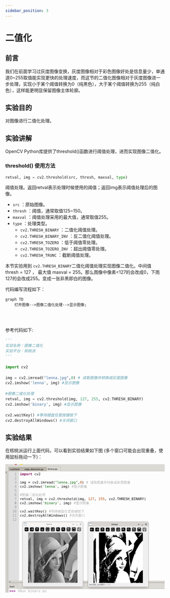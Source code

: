 ```yaml
---
sidebar_position: 3
---
```


# 二值化

## 前言

我们在前面学习过灰度图像变换，灰度图像相对于彩色图像好处是信息量少，单通道0~255取值能实现更快的处理速度，而这节的二值化图像相对于灰度图像进一步处理，实现小于某个阈值转换为0（纯黑色），大于某个阈值转换为255（纯白色），这样能更明显保留图像主体轮廓。

## 实验目的

对图像进行二值化处理。

## 实验讲解

OpenCV Python库提供了threshold()函数进行阈值处理，进而实现图像二值化。

### threshold() 使用方法

```python
retval, img = cv2.threshold(src, thresh, maxval, type)
```

阈值处理。返回retval表示处理时候使用的阈值；返回img表示阈值处理后的图像。
- `src` ：原始图像。
- `thresh` ：阈值，通常取值125~150。
- `maxval` ：阈值处理采用的最大值，通常取值255。
- `type` ：处理类型。
    - `cv2.THRESH_BINARY` ：二值化阈值处理。
    - `cv2.THRESH_BINARY_INV` ：反二值化阈值处理。
    - `cv2.THRESH_TOZERO` ：低于阈值零处理。
    - `cv2.THRESH_TOZERO_INV` ：超出阈值零处理。
    - `cv2.THRESH_TRUNC` ：截断阈值处理。

本节实验用到 `cv2.THRESH_BINARY`二值化阈值处理实现图像二值化。中间值 thresh = 127 ， 最大值 maxval = 255。那么图像中像素<127的会改成0，下雨127的会改成255。变成一张非黑即白的图像。

代码编写流程如下：

```mermaid
graph TD
    打开图像-->图像二值化处理-->显示图像;
```

<br></br>

参考代码如下:


```python
'''
实验名称：图像二值化
实验平台：核桃派
'''

import cv2

img = cv2.imread("lenna.jpg",0) # 读取图像并转换成灰度图像
cv2.imshow('lenna', img) #显示图像

#图像二值化处理
retval, img = cv2.threshold(img, 127, 255, cv2.THRESH_BINARY) 
cv2.imshow('binary', img) #显示图像

cv2.waitKey() #等待键盘任意按键按下
cv2.destroyAllWindows() #关闭窗口

```

## 实验结果

在核桃派运行上面代码，可以看到实验结果如下图 (多个窗口可能会出现重叠，使用鼠标拖动一下)：

![binary](./img/binary/binary1.png)

